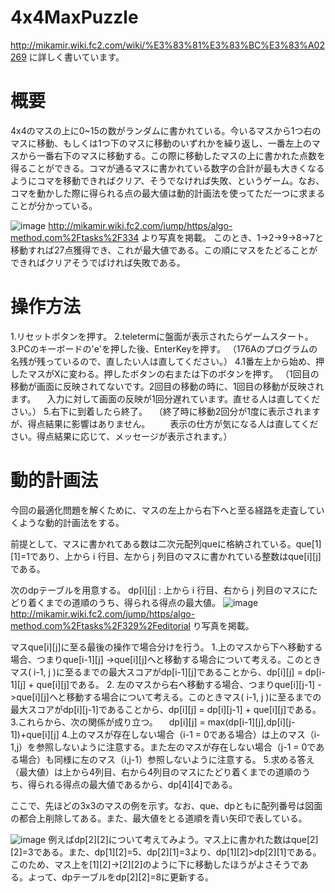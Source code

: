 # 4x4MaxPuzzle
http://mikamir.wiki.fc2.com/wiki/%E3%83%81%E3%83%BC%E3%83%A02269 に詳しく書いています。
# 概要
4x4のマスの上に0~15の数がランダムに書かれている。今いるマスから1つ右のマスに移動、もしくは1つ下のマスに移動のいずれかを繰り返し、一番左上のマスから一番右下のマスに移動する。この際に移動したマスの上に書かれた点数を得ることができる。コマが通るマスに書かれている数字の合計が最も大きくなるようにコマを移動できればクリア、そうでなければ失敗、というゲーム。なお、コマを動かした際に得られる点の最大値は動的計画法を使ってただ一つに求まることが分かっている。

![image](https://github.com/kosirobwada/4x4MaxPuzzle/assets/97875031/5761c988-778b-461e-b3a0-493cce2b488b)
http://mikamir.wiki.fc2.com/jump/https/algo-method.com%2Ftasks%2F334
より写真を掲載。
このとき、1->2->9->8->7と移動すれば27点獲得でき、これが最大値である。この順にマスをたどることができればクリアそうでばければ失敗である。

# 操作方法
1.リセットボタンを押す。
2.teletermに盤面が表示されたらゲームスタート。
3.PCのキーボードの'e'を押した後、EnterKeyを押す。
（176Aのプログラムの名残が残っているので、直したい人は直してください。）
4.1番左上から始め、押したマスがXに変わる。押したボタンの右または下のボタンを押す。
（1回目の移動が画面に反映されてないです。2回目の移動の時に、1回目の移動が反映されます。
　入力に対して画面の反映が1回分遅れています。直せる人は直してください。）
5.右下に到着したら終了。
　（終了時に移動2回分が1度に表示されますが、得点結果に影響はありません。
　　表示の仕方が気になる人は直してください。得点結果に応じて、メッセージが表示されます。）
# 動的計画法
今回の最適化問題を解くために、マスの左上から右下へと至る経路を走査していくような動的計画法をする。

前提として、マスに書かれてある数は二次元配列queに格納されている。que[1][1]=1であり、上から i 行目、左から j 列目のマスに書かれている整数はque[i][j]である。

次のdpテーブルを用意する。
dp[i][j] : 上から i 行目、右から j 列目のマスにたどり着くまでの道順のうち、得られる得点の最大値。
![image](https://github.com/kosirobwada/4x4MaxPuzzle/assets/97875031/4e25b483-4021-4b0d-b930-8d8bddece6d0)
http://mikamir.wiki.fc2.com/jump/https/algo-method.com%2Ftasks%2F329%2Feditorial
り写真を掲載。

マスque[i][j]に至る最後の操作で場合分けを行う。
1.上のマスから下へ移動する場合、つまりque[i-1][j] ->que[i][j]へと移動する場合について考える。このときマス( i-1, j )に至るまでの最大スコアがdp[i-1][j]であることから、dp[i][j] = dp[i-1][j] + que[i][j]である。
2. 左のマスから右へ移動する場合、つまりque[i][j-1] ->que[i][j]へと移動する場合について考える。このときマス( i-1, j )に至るまでの最大スコアがdp[i][j-1]であることから、dp[i][j] = dp[i][j-1] + que[i][j]である。
3.これらから、次の関係が成り立つ。
　dp[i][j] = max(dp[i-1][j],dp[i][j-1])+que[i][j]
4.上のマスが存在しない場合（i-1 = 0である場合）は上のマス（i-1,j）を参照しないように注意する。また左のマスが存在しない場合（j-1 = 0である場合）も同様に左のマス（i,j-1）参照しないように注意する。
5.求める答え（最大値）は上から4列目、右から4列目のマスにたどり着くまでの道順のうち、得られる得点の最大値であるから、dp[4][4]である。

ここで、先ほどの3x3のマスの例を示す。なお、que、dpともに配列番号は図面の都合上削除してある。また、最大値をとる道順を青い矢印で表している。

![image](https://github.com/kosirobwada/4x4MaxPuzzle/assets/97875031/a08f3003-85e6-4dc5-bace-e472b096d130)
例えばdp[2][2]について考えてみよう。マス上に書かれた数はque[2][2]=3である。また、dp[1][2]=5、dp[2][1]=3より、dp[1][2]>dp[2][1]である。このため、マス上を[1][2]->[2][2]のように下に移動したほうがよさそうである。よって、dpテーブルをdp[2][2]=8に更新する。

